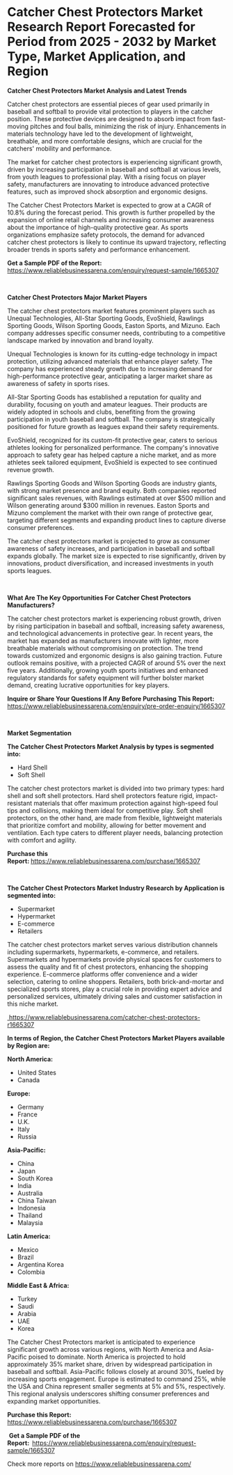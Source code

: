 <p><h1>Catcher Chest Protectors Market Research Report Forecasted for Period from 2025 -  2032 by Market Type, Market Application, and Region</h1></p><p><strong>Catcher Chest Protectors Market Analysis and Latest Trends</strong></p>
<p><p>Catcher chest protectors are essential pieces of gear used primarily in baseball and softball to provide vital protection to players in the catcher position. These protective devices are designed to absorb impact from fast-moving pitches and foul balls, minimizing the risk of injury. Enhancements in materials technology have led to the development of lightweight, breathable, and more comfortable designs, which are crucial for the catchers' mobility and performance.</p><p>The market for catcher chest protectors is experiencing significant growth, driven by increasing participation in baseball and softball at various levels, from youth leagues to professional play. With a rising focus on player safety, manufacturers are innovating to introduce advanced protective features, such as improved shock absorption and ergonomic designs.</p><p>The Catcher Chest Protectors Market is expected to grow at a CAGR of 10.8% during the forecast period. This growth is further propelled by the expansion of online retail channels and increasing consumer awareness about the importance of high-quality protective gear. As sports organizations emphasize safety protocols, the demand for advanced catcher chest protectors is likely to continue its upward trajectory, reflecting broader trends in sports safety and performance enhancement.</p></p>
<p><strong>Get a Sample PDF of the Report:&nbsp;</strong> <a href="https://www.reliablebusinessarena.com/enquiry/request-sample/1665307?utm_campaign=3443&utm_medium=2&utm_source=Github&utm_content=ia&utm_term=04042025&utm_id=catcher-chest-protectors">https://www.reliablebusinessarena.com/enquiry/request-sample/1665307</a></p>
<p>&nbsp;</p>
<p><strong>Catcher Chest Protectors Major Market Players</strong></p>
<p><p>The catcher chest protectors market features prominent players such as Unequal Technologies, All-Star Sporting Goods, EvoShield, Rawlings Sporting Goods, Wilson Sporting Goods, Easton Sports, and Mizuno. Each company addresses specific consumer needs, contributing to a competitive landscape marked by innovation and brand loyalty.</p><p>Unequal Technologies is known for its cutting-edge technology in impact protection, utilizing advanced materials that enhance player safety. The company has experienced steady growth due to increasing demand for high-performance protective gear, anticipating a larger market share as awareness of safety in sports rises.</p><p>All-Star Sporting Goods has established a reputation for quality and durability, focusing on youth and amateur leagues. Their products are widely adopted in schools and clubs, benefiting from the growing participation in youth baseball and softball. The company is strategically positioned for future growth as leagues expand their safety requirements.</p><p>EvoShield, recognized for its custom-fit protective gear, caters to serious athletes looking for personalized performance. The company's innovative approach to safety gear has helped capture a niche market, and as more athletes seek tailored equipment, EvoShield is expected to see continued revenue growth.</p><p>Rawlings Sporting Goods and Wilson Sporting Goods are industry giants, with strong market presence and brand equity. Both companies reported significant sales revenues, with Rawlings estimated at over $500 million and Wilson generating around $300 million in revenues. Easton Sports and Mizuno complement the market with their own range of protective gear, targeting different segments and expanding product lines to capture diverse consumer preferences.</p><p>The catcher chest protectors market is projected to grow as consumer awareness of safety increases, and participation in baseball and softball expands globally. The market size is expected to rise significantly, driven by innovations, product diversification, and increased investments in youth sports leagues.</p></p>
<p>&nbsp;</p>
<p><strong>What Are The Key Opportunities For Catcher Chest Protectors Manufacturers?</strong></p>
<p><p>The catcher chest protectors market is experiencing robust growth, driven by rising participation in baseball and softball, increasing safety awareness, and technological advancements in protective gear. In recent years, the market has expanded as manufacturers innovate with lighter, more breathable materials without compromising on protection. The trend towards customized and ergonomic designs is also gaining traction. Future outlook remains positive, with a projected CAGR of around 5% over the next five years. Additionally, growing youth sports initiatives and enhanced regulatory standards for safety equipment will further bolster market demand, creating lucrative opportunities for key players.</p></p>
<p><strong>Inquire or Share Your Questions If Any Before Purchasing This Report:</strong> <a href="https://www.reliablebusinessarena.com/enquiry/pre-order-enquiry/1665307?utm_campaign=3443&utm_medium=2&utm_source=Github&utm_content=ia&utm_term=04042025&utm_id=catcher-chest-protectors">https://www.reliablebusinessarena.com/enquiry/pre-order-enquiry/1665307</a></p>
<p>&nbsp;</p>
<p><strong>Market Segmentation</strong></p>
<p><strong>The Catcher Chest Protectors Market Analysis by types is segmented into:</strong></p>
<p><ul><li>Hard Shell</li><li>Soft Shell</li></ul></p>
<p><p>The catcher chest protectors market is divided into two primary types: hard shell and soft shell protectors. Hard shell protectors feature rigid, impact-resistant materials that offer maximum protection against high-speed foul tips and collisions, making them ideal for competitive play. Soft shell protectors, on the other hand, are made from flexible, lightweight materials that prioritize comfort and mobility, allowing for better movement and ventilation. Each type caters to different player needs, balancing protection with comfort and agility.</p></p>
<p><strong>Purchase this Report:&nbsp;</strong><a href="https://www.reliablebusinessarena.com/purchase/1665307?utm_campaign=3443&utm_medium=2&utm_source=Github&utm_content=ia&utm_term=04042025&utm_id=catcher-chest-protectors">https://www.reliablebusinessarena.com/purchase/1665307</a></p>
<p>&nbsp;</p>
<p><strong>The Catcher Chest Protectors Market Industry Research by Application is segmented into:</strong></p>
<p><ul><li>Supermarket</li><li>Hypermarket</li><li>E-commerce</li><li>Retailers</li></ul></p>
<p><p>The catcher chest protectors market serves various distribution channels including supermarkets, hypermarkets, e-commerce, and retailers. Supermarkets and hypermarkets provide physical spaces for customers to assess the quality and fit of chest protectors, enhancing the shopping experience. E-commerce platforms offer convenience and a wider selection, catering to online shoppers. Retailers, both brick-and-mortar and specialized sports stores, play a crucial role in providing expert advice and personalized services, ultimately driving sales and customer satisfaction in this niche market.</p></p>
<p><a href="https://www.reliablebusinessarena.com/catcher-chest-protectors-r1665307?utm_campaign=3443&utm_medium=2&utm_source=Github&utm_content=ia&utm_term=04042025&utm_id=catcher-chest-protectors">&nbsp;https://www.reliablebusinessarena.com/catcher-chest-protectors-r1665307</a></p>
<p><strong>In terms of Region, the Catcher Chest Protectors Market Players available by Region are:</strong></p>
<p>
    <p> <strong> North America: </strong>
        <ul>
            <li>United States</li>
            <li>Canada</li>
        </ul>
        </p> 
    <p> <strong> Europe: </strong>
        <ul>
            <li>Germany</li>
            <li>France</li>
            <li>U.K.</li>
            <li>Italy</li>
            <li>Russia</li>
        </ul>
        </p> 
    <p> <strong> Asia-Pacific: </strong>
        <ul>
            <li>China</li>
            <li>Japan</li>
            <li>South Korea</li>
            <li>India</li>
            <li>Australia</li>
            <li>China Taiwan</li>
            <li>Indonesia</li>
            <li>Thailand</li>
            <li>Malaysia</li>
        </ul>
        </p> 
    <p> <strong> Latin America: </strong>
        <ul>
            <li>Mexico</li>
            <li>Brazil</li>
            <li>Argentina Korea</li>
            <li>Colombia</li>
        </ul>
        </p> 
    <p> <strong> Middle East & Africa: </strong>
        <ul>
            <li>Turkey</li>
            <li>Saudi</li>
            <li>Arabia</li>
            <li>UAE</li>
            <li>Korea</li>
        </ul>
    </p>
    </p>
<p><p>The Catcher Chest Protectors market is anticipated to experience significant growth across various regions, with North America and Asia-Pacific poised to dominate. North America is projected to hold approximately 35% market share, driven by widespread participation in baseball and softball. Asia-Pacific follows closely at around 30%, fueled by increasing sports engagement. Europe is estimated to command 25%, while the USA and China represent smaller segments at 5% and 5%, respectively. This regional analysis underscores shifting consumer preferences and expanding market opportunities.</p></p>
<p><strong>Purchase this Report: </strong><a href="https://www.reliablebusinessarena.com/purchase/1665307?utm_campaign=3443&utm_medium=2&utm_source=Github&utm_content=ia&utm_term=04042025&utm_id=catcher-chest-protectors">https://www.reliablebusinessarena.com/purchase/1665307</a></p>
<p>&nbsp;<strong>Get a Sample PDF of the Report:&nbsp;&nbsp;</strong><a href="https://www.reliablebusinessarena.com/enquiry/request-sample/1665307?utm_campaign=3443&utm_medium=2&utm_source=Github&utm_content=ia&utm_term=04042025&utm_id=catcher-chest-protectors">https://www.reliablebusinessarena.com/enquiry/request-sample/1665307</a></p>
<p><strong></strong></p>
<p>Check more reports on <a href="https://www.reliablebusinessarena.com/?utm_campaign=3443&utm_medium=2&utm_source=Github&utm_content=ia&utm_term=04042025&utm_id=catcher-chest-protectors">https://www.reliablebusinessarena.com/</a></p>